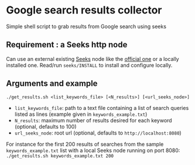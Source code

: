 # Google search results collector

Simple shell script to grab results from Google search using seeks

## Requirement : a Seeks http node

Can use an external existing [Seeks](http://www.seeks-project.info/) node like the [official one](http://www.seeks.fr) or a locally installed one.
Read/run ``seeks/INSTALL`` to install and configure locally.

## Arguments and example

``./get_results.sh <list_keywords_file> [<N_results>] [<url_seeks_node>]``

* ``list_keywords_file``: path to a text file containing a list of search queries listed as lines (example given in ``keywords_example.txt``)
* ``N_results``: maximum number of results desired for each keyword (optional, defaults to 100)
* ``url_seeks_node``: root url (optional, defaults to ``http://localhost:8080``)

For instance for the first 200 results of searches from the sample ``keywords_example.txt`` list with a local Seeks node running on port 8080:
``./get_results.sh keywords_example.txt 200``


